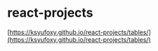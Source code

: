 # react-projects

[https://ksyufoxy.github.io/react-projects/tables/](https://ksyufoxy.github.io/react-projects/tables/)
